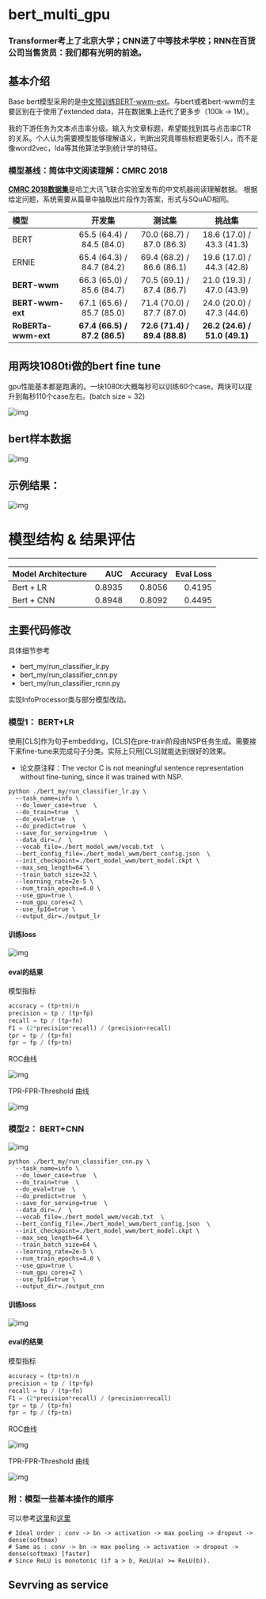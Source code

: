 # bert_multi_gpu

### Transformer考上了北京大学；CNN进了中等技术学校；RNN在百货公司当售货员：我们都有光明的前途。

## 基本介绍

Base bert模型采用的是[中文预训练BERT-wwm-ext](https://github.com/ymcui/Chinese-BERT-wwm)。与bert或者bert-wwm的主要区别在于使用了extended data，并在数据集上迭代了更多步（100k -> 1M）。

我的下游任务为文本点击率分级。输入为文章标题，希望能找到其与点击率CTR的关系。个人认为需要模型能够理解语义，判断出究竟哪些标题更吸引人，而不是像word2vec，lda等其他算法学到统计学的特征。


### 模型基线：简体中文阅读理解：CMRC 2018
[**CMRC 2018数据集**](https://github.com/ymcui/cmrc2018)是哈工大讯飞联合实验室发布的中文机器阅读理解数据。
根据给定问题，系统需要从篇章中抽取出片段作为答案，形式与SQuAD相同。

| 模型 | 开发集 | 测试集 | 挑战集 |
| :------- | :---------: | :---------: | :---------: |
| BERT | 65.5 (64.4) / 84.5 (84.0) | 70.0 (68.7) / 87.0 (86.3) | 18.6 (17.0) / 43.3 (41.3) | 
| ERNIE | 65.4 (64.3) / 84.7 (84.2) | 69.4 (68.2) / 86.6 (86.1) | 19.6 (17.0) / 44.3 (42.8) | 
| **BERT-wwm** | 66.3 (65.0) / 85.6 (84.7) | 70.5 (69.1) / 87.4 (86.7) | 21.0 (19.3) / 47.0 (43.9) | 
| **BERT-wwm-ext** | 67.1 (65.6) / 85.7 (85.0) | 71.4 (70.0) / 87.7 (87.0) | 24.0 (20.0) / 47.3 (44.6) |
| **RoBERTa-wwm-ext** | **67.4 (66.5) / 87.2 (86.5)** | **72.6 (71.4) / 89.4 (88.8)** | **26.2 (24.6) / 51.0 (49.1)** |

## 用两块1080ti做的bert fine tune

gpu性能基本都是跑满的。一块1080ti大概每秒可以训练60个case。两块可以提升到每秒110个case左右。(batch size = 32)

![img](img/gpu.png)


## bert样本数据
![img](img/example.png)


## 示例结果：
![img](img/res.png)

# 模型结构 & 结果评估
---
Model Architecture     |AUC| Accuracy | Eval Loss | 
--------------|-------: |---------------:|-----------:
Bert + LR       | 0.8935  | 0.8056         |  0.4195   
Bert + CNN       | 0.8948  |  0.8092    |  0.4495 

## 主要代码修改
具体细节参考 
- bert_my/run_classifier_lr.py
- bert_my/run_classifier_cnn.py
- bert_my/run_classifier_rcnn.py

实现InfoProcessor类与部分模型改动。

### 模型1： BERT+LR

使用[CLS]作为句子embedding，[CLS]在pre-train阶段由NSP任务生成。需要接下来fine-tune来完成句子分类。实际上只用[CLS]就能达到很好的效果。

- 论文原注释：The vector C is not meaningful sentence representation without fine-tuning, since it was trained with NSP.

```angular2
python ./bert_my/run_classifier_lr.py \
  --task_name=info \
  --do_lower_case=true  \
  --do_train=true  \
  --do_eval=true  \
  --do_predict=true  \
  --save_for_serving=true  \
  --data_dir=./  \
  --vocab_file=./bert_model_wwm/vocab.txt  \
  --bert_config_file=./bert_model_wwm/bert_config.json  \
  --init_checkpoint=./bert_model_wwm/bert_model.ckpt \
  --max_seq_length=64 \
  --train_batch_size=32 \
  --learning_rate=2e-5 \
  --num_train_epochs=4.0 \
  --use_gpu=true \
  --num_gpu_cores=2 \
  --use_fp16=true \
  --output_dir=./output_lr
```

#### 训练loss
![img](img/loss1.png)

#### eval的结果

模型指标
```python
accuracy = (tp+tn)/n
precision = tp / (tp+fp)
recall = tp / (tp+fn)
F1 = (2*precision*recall) / (precision+recall)
tpr = tp / (tp+fn)
fpr = fp / (fp+tn)
```

ROC曲线

![img](img/roc1.png)

TPR-FPR-Threshold 曲线

![img](img/tpr1.png)

### 模型2： BERT+CNN
![img](img/textcnn.png)
```angular2
python ./bert_my/run_classifier_cnn.py \
  --task_name=info \
  --do_lower_case=true  \
  --do_train=true  \
  --do_eval=true  \
  --do_predict=true  \
  --save_for_serving=true  \
  --data_dir=./  \
  --vocab_file=./bert_model_wwm/vocab.txt  \
  --bert_config_file=./bert_model_wwm/bert_config.json  \
  --init_checkpoint=./bert_model_wwm/bert_model.ckpt \
  --max_seq_length=64 \
  --train_batch_size=64 \
  --learning_rate=2e-5 \
  --num_train_epochs=4.0 \
  --use_gpu=true \
  --num_gpu_cores=2 \
  --use_fp16=true \
  --output_dir=./output_cnn
```

#### 训练loss
![img](img/loss2.png)

#### eval的结果

模型指标
```python
accuracy = (tp+tn)/n
precision = tp / (tp+fp)
recall = tp / (tp+fn)
F1 = (2*precision*recall) / (precision+recall)
tpr = tp / (tp+fn)
fpr = fp / (fp+tn)
```

ROC曲线

![img](img/roc2.png)

TPR-FPR-Threshold 曲线

![img](img/tpr2.png)


### 附：模型一些基本操作的顺序
可以参考[这里](https://www.quora.com/In-most-papers-I-read-the-CNN-order-is-convolution-relu-max-pooling-So-can-I-change-the-order-to-become-convolution-max-pooling-relu)和[这里](https://miracleyoo.tech/2018/08/21/layer-order/)

    # Ideal order : conv -> bn -> activation -> max pooling -> dropout -> dense(softmax)
    # Same as : conv -> bn -> max pooling -> activation -> dropout -> dense(softmax) [faster]
    # Since ReLU is monotonic (if a > b, ReLU(a) >= ReLU(b)).

## Sevrving as service







